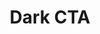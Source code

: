 ---
title: Dark CTA
category: Marketing
paid: true
isActive: false
ltr: {"preview":"function App() {\n  return /*#__PURE__*/React.createElement(\"section\", {\n    className: \"relative overflow-hidden py-28 px-4 bg-gray-900 md:px-8\"\n  }, /*#__PURE__*/React.createElement(\"div\", {\n    className: \"w-full h-full rounded-full bg-gradient-to-r from-[#58AEF1] to-pink-500 absolute -top-12 -right-14 blur-2xl opacity-10\"\n  }), /*#__PURE__*/React.createElement(\"div\", {\n    className: \"max-w-xl mx-auto text-center relative\"\n  }, /*#__PURE__*/React.createElement(\"div\", {\n    className: \"py-4\"\n  }, /*#__PURE__*/React.createElement(\"h3\", {\n    className: \"text-3xl text-gray-200 font-semibold md:text-4xl\"\n  }, \"Get Unlimited Access To All Templates\"), /*#__PURE__*/React.createElement(\"p\", {\n    className: \"text-gray-300 leading-relaxed mt-3\"\n  }, \"Nam erat risus, sodales sit amet lobortis ut, finibus eget metus. Cras aliquam ante ut tortor posuere feugiat. Duis sodales nisi id porta lacinia.\")), /*#__PURE__*/React.createElement(\"div\", {\n    className: \"mt-5 items-center justify-center gap-3 sm:flex\"\n  }, /*#__PURE__*/React.createElement(\"a\", {\n    href: \"javascript:void()\",\n    className: \"block w-full mt-2 py-2.5 px-8 text-gray-700 bg-white rounded-md duration-150 hover:bg-gray-100 sm:w-auto\"\n  }, \"Try It Out\"), /*#__PURE__*/React.createElement(\"a\", {\n    href: \"javascript:void()\",\n    className: \"block w-full mt-2 py-2.5 px-8 text-gray-300 bg-gray-700 rounded-md duration-150 hover:bg-gray-800 sm:w-auto\"\n  }, \"Get Started\"))));\n}","react":{"jsxCss":[{"label":"App.jsx","code":"export default () => {\n    return (\n        <section className=\"cta-dark\">\n            <div className=\"cta-dark-cover\"></div>\n            <div className=\"cta-container\">\n                <div className=\"cta-details\">\n                    <h3>\n                        Get Unlimited Access To All Templates\n                    </h3>\n                    <p>\n                        Nam erat risus, sodales sit amet lobortis ut, finibus eget metus. Cras aliquam ante ut tortor posuere feugiat. Duis sodales nisi id porta lacinia.\n                    </p>\n                </div>\n                <div className=\"btns-group\">\n                    <a \n                        href=\"javascript:void()\"\n                        className=\"btn-primary\"\n                    >\n                        Try It Out\n                    </a>\n                    <a\n                        href=\"javascript:void()\"\n                        className=\"btn-secondary\"\n                    >\n                        Get Started\n                    </a>\n                </div>\n            </div>\n        </section>\n    )\n}\n"},{"code":".cta-dark {\n  position: relative;\n  overflow: hidden;\n  padding: 7rem 1rem;\n  background-color: #111827;\n}\n@media (min-width: 640px) {\n  .cta-dark {\n    padding-left: 1rem;\n    padding-right: 1rem;\n  }\n}\n.cta-dark .cta-dark-cover {\n  width: 100%;\n  height: 100%;\n  border-radius: 9999px;\n  background-image: linear-gradient(to right, #58AEF1, #ec4899);\n  position: absolute;\n  top: -3rem;\n  right: -3.5rem;\n  filter: blur(40px);\n  opacity: 0.1;\n}\n.cta-dark .cta-container {\n  max-width: 36rem;\n  margin-left: auto;\n  margin-right: auto;\n  text-align: center;\n  position: relative;\n}\n.cta-dark .cta-container .cta-details {\n  padding-top: 1rem;\n  padding-bottom: 1rem;\n}\n.cta-dark .cta-container .cta-details h3 {\n  font-size: 1.875rem;\n  line-height: 2.25rem;\n  color: #e5e7eb;\n  font-weight: 600;\n}\n@media (min-width: 768px) {\n  .cta-dark .cta-container .cta-details h3 {\n    font-size: 2.25rem;\n    line-height: 2.5rem;\n  }\n}\n.cta-dark .cta-container .cta-details p {\n  color: #d1d5db;\n  line-height: 1.625;\n  margin-top: 0.75rem;\n}\n.cta-dark .cta-container .btns-group {\n  margin-top: 1.25rem;\n}\n@media (min-width: 640px) {\n  .cta-dark .cta-container .btns-group {\n    display: flex;\n    align-items: center;\n    justify-content: center;\n    gap: 0.75rem;\n  }\n}\n.cta-dark .cta-container .btns-group .btn-primary, .cta-dark .cta-container .btns-group .btn-secondary {\n  margin-top: 0.5rem;\n  padding: 0.625rem 2rem;\n  text-align: center;\n  border-radius: 0.375rem;\n  display: block;\n  transition-duration: 150ms;\n}\n.cta-dark .cta-container .btns-group .btn-primary {\n  background-color: #FFF;\n  color: #374151;\n}\n.cta-dark .cta-container .btns-group .btn-primary:hover {\n  background-color: #f3f4f6;\n}\n.cta-dark .cta-container .btns-group .btn-secondary {\n  background-color: #374151;\n  color: #d1d5db;\n}\n.cta-dark .cta-container .btns-group .btn-secondary:hover {\n  background-color: #1f2937;\n}\n","label":"style.css"}],"jsxTail":[{"code":"export default () => {\n    return (\n        <section className=\"relative overflow-hidden py-28 px-4 bg-gray-900 md:px-8\">\n            <div className=\"w-full h-full rounded-full bg-gradient-to-r from-[#58AEF1] to-pink-500 absolute -top-12 -right-14 blur-2xl opacity-10\"></div>\n            <div className=\"max-w-xl mx-auto text-center relative\">\n                <div className=\"py-4\">\n                    <h3 className=\"text-3xl text-gray-200 font-semibold md:text-4xl\">\n                        Get Unlimited Access To All Templates\n                    </h3>\n                    <p className=\"text-gray-300 leading-relaxed mt-3\">\n                        Nam erat risus, sodales sit amet lobortis ut, finibus eget metus. Cras aliquam ante ut tortor posuere feugiat. Duis sodales nisi id porta lacinia.\n                    </p>\n                </div>\n                <div className=\"mt-5 items-center justify-center gap-3 sm:flex\">\n                    <a \n                        href=\"javascript:void()\"\n                        className=\"block w-full mt-2 py-2.5 px-8 text-gray-700 bg-white rounded-md duration-150 hover:bg-gray-100 sm:w-auto\"\n                    >\n                        Try It Out\n                    </a>\n                    <a\n                        href=\"javascript:void()\"\n                        className=\"block w-full mt-2 py-2.5 px-8 text-gray-300 bg-gray-700 rounded-md duration-150 hover:bg-gray-800 sm:w-auto\"\n                    >\n                        Get Started\n                    </a>\n                </div>\n            </div>\n        </section>\n    )\n}\n","label":"App.jsx"}]},"vue":{"vueCss":[{"code":"<template>\n  <section class=\"cta-dark\">\n    <div class=\"cta-dark-cover\"></div>\n    <div class=\"cta-container\">\n      <div class=\"cta-details\">\n        <h3>\n          Get Unlimited Access To All Templates\n        </h3>\n        <p>\n          Nam erat risus, sodales sit amet lobortis ut, finibus eget metus. Cras aliquam ante ut tortor posuere feugiat.\n          Duis sodales nisi id porta lacinia.\n        </p>\n      </div>\n      <div class=\"btns-group\">\n        <a href=\"javascript:void()\" class=\"btn-primary\">\n          Try It Out\n        </a>\n        <a href=\"javascript:void()\" class=\"btn-secondary\">\n          Get Started\n        </a>\n      </div>\n    </div>\n  </section>\n</template>","label":"App.vue"},{"code":".cta-dark {\n  position: relative;\n  overflow: hidden;\n  padding: 7rem 1rem;\n  background-color: #111827;\n}\n\n@media (min-width: 640px) {\n  .cta-dark {\n    padding-left: 1rem;\n    padding-right: 1rem;\n  }\n}\n\n.cta-dark .cta-dark-cover {\n  width: 100%;\n  height: 100%;\n  border-radius: 9999px;\n  background-image: linear-gradient(to right, #58AEF1, #ec4899);\n  position: absolute;\n  top: -3rem;\n  right: -3.5rem;\n  filter: blur(40px);\n  opacity: 0.1;\n}\n\n.cta-dark .cta-container {\n  max-width: 36rem;\n  margin-left: auto;\n  margin-right: auto;\n  text-align: center;\n  position: relative;\n}\n\n.cta-dark .cta-container .cta-details {\n  padding-top: 1rem;\n  padding-bottom: 1rem;\n}\n\n.cta-dark .cta-container .cta-details h3 {\n  font-size: 1.875rem;\n  line-height: 2.25rem;\n  color: #e5e7eb;\n  font-weight: 600;\n}\n\n@media (min-width: 768px) {\n  .cta-dark .cta-container .cta-details h3 {\n    font-size: 2.25rem;\n    line-height: 2.5rem;\n  }\n}\n\n.cta-dark .cta-container .cta-details p {\n  color: #d1d5db;\n  line-height: 1.625;\n  margin-top: 0.75rem;\n}\n\n.cta-dark .cta-container .btns-group {\n  margin-top: 1.25rem;\n}\n\n@media (min-width: 640px) {\n  .cta-dark .cta-container .btns-group {\n    display: flex;\n    align-items: center;\n    justify-content: center;\n    gap: 0.75rem;\n  }\n}\n\n.cta-dark .cta-container .btns-group .btn-primary,\n.cta-dark .cta-container .btns-group .btn-secondary {\n  margin-top: 0.5rem;\n  padding: 0.625rem 2rem;\n  text-align: center;\n  border-radius: 0.375rem;\n  display: block;\n  transition-duration: 150ms;\n}\n\n.cta-dark .cta-container .btns-group .btn-primary {\n  background-color: #FFF;\n  color: #374151;\n}\n\n.cta-dark .cta-container .btns-group .btn-primary:hover {\n  background-color: #f3f4f6;\n}\n\n.cta-dark .cta-container .btns-group .btn-secondary {\n  background-color: #374151;\n  color: #d1d5db;\n}\n\n.cta-dark .cta-container .btns-group .btn-secondary:hover {\n  background-color: #1f2937;\n}","label":"style.css"}],"vueTail":[{"code":"<template>\n  <section class=\"relative overflow-hidden py-28 px-4 bg-gray-900 sm:px-8\">\n    <div\n      class=\"w-full h-full rounded-full bg-gradient-to-r from-[#58AEF1] to-pink-500 absolute -top-12 -right-14 blur-2xl opacity-10\">\n    </div>\n    <div class=\"max-w-xl mx-auto text-center relative\">\n      <div class=\"py-4\">\n        <h3 class=\"text-3xl text-gray-200 font-semibold md:text-4xl\">\n          Get Unlimited Access To All Templates\n        </h3>\n        <p class=\"text-gray-300 leading-relaxed mt-3\">\n          Nam erat risus, sodales sit amet lobortis ut, finibus eget metus. Cras aliquam ante ut tortor posuere feugiat.\n          Duis sodales nisi id porta lacinia.\n        </p>\n      </div>\n      <div class=\"mt-5 items-center justify-center gap-3 sm:flex\">\n        <a href=\"javascript:void()\"\n          class=\"block w-full mt-2 py-2.5 px-8 text-gray-700 bg-white rounded-md duration-150 hover:bg-gray-100 sm:w-auto\">\n          Try It Out\n        </a>\n        <a href=\"javascript:void()\"\n          class=\"block w-full mt-2 py-2.5 px-8 text-gray-300 bg-gray-700 rounded-md duration-150 hover:bg-gray-800 sm:w-auto\">\n          Get Started\n        </a>\n      </div>\n    </div>\n  </section>\n</template>","label":"App.vue"}]}}
rtl: {"vue":{"vueTail":[],"vueCss":[]},"react":{"jsxCss":[{"label":"App.jsx","code":"export default () => {\n    return (\n        <section className=\"cta-dark\">\n            <div className=\"cta-dark-cover\"></div>\n            <div className=\"cta-container\">\n                <div className=\"cta-details\">\n                    <h3>\n                        Get Unlimited Access To All Templates\n                    </h3>\n                    <p>\n                        Nam erat risus, sodales sit amet lobortis ut, finibus eget metus. Cras aliquam ante ut tortor posuere feugiat. Duis sodales nisi id porta lacinia.\n                    </p>\n                </div>\n                <div className=\"btns-group\">\n                    <a \n                        href=\"javascript:void()\"\n                        className=\"btn-primary\"\n                    >\n                        Try It Out\n                    </a>\n                    <a\n                        href=\"javascript:void()\"\n                        className=\"btn-secondary\"\n                    >\n                        Get Started\n                    </a>\n                </div>\n            </div>\n        </section>\n    )\n}\n"},{"code":".cta-dark {\n  position: relative;\n  overflow: hidden;\n  padding: 7rem 1rem;\n  background-color: #111827;\n}\n@media (min-width: 640px) {\n  .cta-dark {\n    padding-left: 1rem;\n    padding-right: 1rem;\n  }\n}\n.cta-dark .cta-dark-cover {\n  width: 100%;\n  height: 100%;\n  border-radius: 9999px;\n  background-image: linear-gradient(to right, #58AEF1, #ec4899);\n  position: absolute;\n  top: -3rem;\n  right: -3.5rem;\n  filter: blur(40px);\n  opacity: 0.1;\n}\n.cta-dark .cta-container {\n  max-width: 36rem;\n  margin-left: auto;\n  margin-right: auto;\n  text-align: center;\n  position: relative;\n}\n.cta-dark .cta-container .cta-details {\n  padding-top: 1rem;\n  padding-bottom: 1rem;\n}\n.cta-dark .cta-container .cta-details h3 {\n  font-size: 1.875rem;\n  line-height: 2.25rem;\n  color: #e5e7eb;\n  font-weight: 600;\n}\n@media (min-width: 768px) {\n  .cta-dark .cta-container .cta-details h3 {\n    font-size: 2.25rem;\n    line-height: 2.5rem;\n  }\n}\n.cta-dark .cta-container .cta-details p {\n  color: #d1d5db;\n  line-height: 1.625;\n  margin-top: 0.75rem;\n}\n.cta-dark .cta-container .btns-group {\n  margin-top: 1.25rem;\n}\n@media (min-width: 640px) {\n  .cta-dark .cta-container .btns-group {\n    display: flex;\n    align-items: center;\n    justify-content: center;\n    gap: 0.75rem;\n  }\n}\n.cta-dark .cta-container .btns-group .btn-primary, .cta-dark .cta-container .btns-group .btn-secondary {\n  margin-top: 0.5rem;\n  padding: 0.625rem 2rem;\n  text-align: center;\n  border-radius: 0.375rem;\n  display: block;\n  transition-duration: 150ms;\n}\n.cta-dark .cta-container .btns-group .btn-primary {\n  background-color: #FFF;\n  color: #374151;\n}\n.cta-dark .cta-container .btns-group .btn-primary:hover {\n  background-color: #f3f4f6;\n}\n.cta-dark .cta-container .btns-group .btn-secondary {\n  background-color: #374151;\n  color: #d1d5db;\n}\n.cta-dark .cta-container .btns-group .btn-secondary:hover {\n  background-color: #1f2937;\n}","label":"style.css"}],"jsxTail":[{"code":"export default () => {\n    return (\n        <section className=\"relative overflow-hidden py-28 px-4 bg-gray-900 md:px-8\">\n            <div className=\"w-full h-full rounded-full bg-gradient-to-r from-[#58AEF1] to-pink-500 absolute -top-12 -right-14 blur-2xl opacity-10\"></div>\n            <div className=\"max-w-xl mx-auto text-center relative\">\n                <div className=\"py-4\">\n                    <h3 className=\"text-3xl text-gray-200 font-semibold md:text-4xl\">\n                        احصل على وصول غير محدود إلى جميع القوالب\n                    </h3>\n                    <p className=\"text-gray-300 leading-relaxed mt-3\">\n                        هناك حقيقة مثبتة منذ زمن طويل وهي أن المحتوى المقروء لصفحة ما سيلهي القارئ عن التركيز على الشكل الخارجي للنص أو شكل توضع الفقرات في الصفحة التي يقرأها. الهدف من استخدام Lorem Ipsum.\n                    </p>\n                </div>\n                <div className=\"mt-5 items-center justify-center gap-3 sm:flex\">\n                    <a \n                        href=\"javascript:void()\"\n                        className=\"block w-full mt-2 py-2.5 px-8 text-gray-700 bg-white rounded-md duration-150 hover:bg-gray-100 sm:w-auto\"\n                    >\n                        تجربة هذا\n                    </a>\n                    <a\n                        href=\"javascript:void()\"\n                        className=\"block w-full mt-2 py-2.5 px-8 text-gray-300 bg-gray-700 rounded-md duration-150 hover:bg-gray-800 sm:w-auto\"\n                    >\n                        البدء\n                    </a>\n                </div>\n            </div>\n        </section>\n    )\n}","label":"App.jsx"}]},"preview":"function App() {\n  return /*#__PURE__*/React.createElement(\"section\", {\n    className: \"relative overflow-hidden py-28 px-4 bg-gray-900 md:px-8\"\n  }, /*#__PURE__*/React.createElement(\"div\", {\n    className: \"w-full h-full rounded-full bg-gradient-to-r from-[#58AEF1] to-pink-500 absolute -top-12 -right-14 blur-2xl opacity-10\"\n  }), /*#__PURE__*/React.createElement(\"div\", {\n    className: \"max-w-xl mx-auto text-center relative\"\n  }, /*#__PURE__*/React.createElement(\"div\", {\n    className: \"py-4\"\n  }, /*#__PURE__*/React.createElement(\"h3\", {\n    className: \"text-3xl text-gray-200 font-semibold md:text-4xl\"\n  }, \"\\u0627\\u062D\\u0635\\u0644 \\u0639\\u0644\\u0649 \\u0648\\u0635\\u0648\\u0644 \\u063A\\u064A\\u0631 \\u0645\\u062D\\u062F\\u0648\\u062F \\u0625\\u0644\\u0649 \\u062C\\u0645\\u064A\\u0639 \\u0627\\u0644\\u0642\\u0648\\u0627\\u0644\\u0628\"), /*#__PURE__*/React.createElement(\"p\", {\n    className: \"text-gray-300 leading-relaxed mt-3\"\n  }, \"\\u0647\\u0646\\u0627\\u0643 \\u062D\\u0642\\u064A\\u0642\\u0629 \\u0645\\u062B\\u0628\\u062A\\u0629 \\u0645\\u0646\\u0630 \\u0632\\u0645\\u0646 \\u0637\\u0648\\u064A\\u0644 \\u0648\\u0647\\u064A \\u0623\\u0646 \\u0627\\u0644\\u0645\\u062D\\u062A\\u0648\\u0649 \\u0627\\u0644\\u0645\\u0642\\u0631\\u0648\\u0621 \\u0644\\u0635\\u0641\\u062D\\u0629 \\u0645\\u0627 \\u0633\\u064A\\u0644\\u0647\\u064A \\u0627\\u0644\\u0642\\u0627\\u0631\\u0626 \\u0639\\u0646 \\u0627\\u0644\\u062A\\u0631\\u0643\\u064A\\u0632 \\u0639\\u0644\\u0649 \\u0627\\u0644\\u0634\\u0643\\u0644 \\u0627\\u0644\\u062E\\u0627\\u0631\\u062C\\u064A \\u0644\\u0644\\u0646\\u0635 \\u0623\\u0648 \\u0634\\u0643\\u0644 \\u062A\\u0648\\u0636\\u0639 \\u0627\\u0644\\u0641\\u0642\\u0631\\u0627\\u062A \\u0641\\u064A \\u0627\\u0644\\u0635\\u0641\\u062D\\u0629 \\u0627\\u0644\\u062A\\u064A \\u064A\\u0642\\u0631\\u0623\\u0647\\u0627. \\u0627\\u0644\\u0647\\u062F\\u0641 \\u0645\\u0646 \\u0627\\u0633\\u062A\\u062E\\u062F\\u0627\\u0645 Lorem Ipsum.\")), /*#__PURE__*/React.createElement(\"div\", {\n    className: \"mt-5 items-center justify-center gap-3 sm:flex\"\n  }, /*#__PURE__*/React.createElement(\"a\", {\n    href: \"javascript:void()\",\n    className: \"block w-full mt-2 py-2.5 px-8 text-gray-700 bg-white rounded-md duration-150 hover:bg-gray-100 sm:w-auto\"\n  }, \"\\u062A\\u062C\\u0631\\u0628\\u0629 \\u0647\\u0630\\u0627\"), /*#__PURE__*/React.createElement(\"a\", {\n    href: \"javascript:void()\",\n    className: \"block w-full mt-2 py-2.5 px-8 text-gray-300 bg-gray-700 rounded-md duration-150 hover:bg-gray-800 sm:w-auto\"\n  }, \"\\u0627\\u0644\\u0628\\u062F\\u0621\"))));\n}"}
slug: /cta-sections
id: ad1b9e32-a39f-44ac-afef-c7b9c2dbbf6a
created_at: 3
---